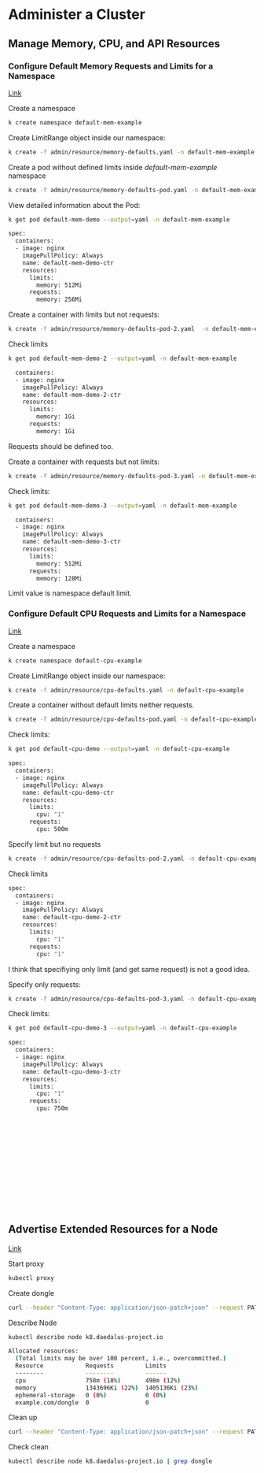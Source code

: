 # Administer a Cluster

## Manage Memory, CPU, and API Resources

### Configure Default Memory Requests and Limits for a Namespace

[Link](https://kubernetes.io/docs/tasks/administer-cluster/manage-resources/memory-default-namespace/)

Create a namespace
```bash
k create namespace default-mem-example
```

Create LimitRange object inside our namespace:
```bash
k create -f admin/resource/memory-defaults.yaml -n default-mem-example
```

Create a pod without defined limits inside _default-mem-example_ namespace
```bash
k create -f admin/resource/memory-defaults-pod.yaml -n default-mem-example
```

View detailed information about the Pod:
```bash
k get pod default-mem-demo --output=yaml -n default-mem-example

spec:
  containers:
  - image: nginx
    imagePullPolicy: Always
    name: default-mem-demo-ctr
    resources:
      limits:
        memory: 512Mi
      requests:
        memory: 256Mi
```

Create a container with limits but not requests:
```bash
k create -f admin/resource/memory-defaults-pod-2.yaml  -n default-mem-example
```

Check limits
```bash
k get pod default-mem-demo-2 --output=yaml -n default-mem-example

  containers:
  - image: nginx
    imagePullPolicy: Always
    name: default-mem-demo-2-ctr
    resources:
      limits:
        memory: 1Gi
      requests:
        memory: 1Gi
```
Requests should be defined too.

Create a container with requests but not limits:
```bash
k create -f admin/resource/memory-defaults-pod-3.yaml -n default-mem-example
```

Check limits:
```bash
k get pod default-mem-demo-3 --output=yaml -n default-mem-example

  containers:
  - image: nginx
    imagePullPolicy: Always
    name: default-mem-demo-3-ctr
    resources:
      limits:
        memory: 512Mi
      requests:
        memory: 128Mi
```
Limit value is namespace default limit.

### Configure Default CPU Requests and Limits for a Namespace

[Link](https://kubernetes.io/docs/tasks/administer-cluster/manage-resources/cpu-default-namespace/)

Create a namespace
```bash
k create namespace default-cpu-example
```

Create LimitRange object inside our namespace:
```bash
k create -f admin/resource/cpu-defaults.yaml -n default-cpu-example
```

Create a container without default limits neither requests.
```bash
k create -f admin/resource/cpu-defaults-pod.yaml -n default-cpu-example
```

Check limits:
```bash
k get pod default-cpu-demo --output=yaml -n default-cpu-example

spec:
  containers:
  - image: nginx
    imagePullPolicy: Always
    name: default-cpu-demo-ctr
    resources:
      limits:
        cpu: "1"
      requests:
        cpu: 500m
```

Specify limit but no requests
```bash
k create -f admin/resource/cpu-defaults-pod-2.yaml -n default-cpu-example
```

Check limits
```bash
spec:
  containers:
  - image: nginx
    imagePullPolicy: Always
    name: default-cpu-demo-2-ctr
    resources:
      limits:
        cpu: "1"
      requests:
        cpu: "1"
```

I think that specifiying only limit (and get same request) is not a good idea.


Specify only requests:
```bash
k create -f admin/resource/cpu-defaults-pod-3.yaml -n default-cpu-example
```

Check limits:
```bash
k get pod default-cpu-demo-3 --output=yaml -n default-cpu-example

spec:
  containers:
  - image: nginx
    imagePullPolicy: Always
    name: default-cpu-demo-3-ctr
    resources:
      limits:
        cpu: "1"
      requests:
        cpu: 750m
```

```bash
```

```bash
```

```bash
```

```bash
```

```bash
```

```bash
```

```bash
```

```bash
```

```bash
```

```bash
```

```bash
```

```bash
```

```bash
```

```bash
```

## Advertise Extended Resources for a Node

[Link](https://kubernetes.io/docs/tasks/administer-cluster/extended-resource-node/)

Start proxy
```bash
kubectl proxy
```

Create dongle
```bash
curl --header "Content-Type: application/json-patch+json" --request PATCH --data '[{"op": "add", "path": "/status/capacity/example.com~1dongle", "value": "4"}]' http://localhost:8001/api/v1/nodes/k8.daedalus-project.io/status
```

Describe Node
```bash
kubectl describe node k8.daedalus-project.io

Allocated resources:
  (Total limits may be over 100 percent, i.e., overcommitted.)
  Resource            Requests         Limits
  --------            --------         ------
  cpu                 758m (18%)       498m (12%)
  memory              1343696Ki (22%)  1405136Ki (23%)
  ephemeral-storage   0 (0%)           0 (0%)
  example.com/dongle  0                0
```

Clean up
```bash
curl --header "Content-Type: application/json-patch+json" --request PATCH --data '[{"op": "remove", "path": "/status/capacity/example.com~1dongle"}]' http://localhost:8001/api/v1/nodes/k8.daedalus-project.io/status
```

Check clean
```bash
kubectl describe node k8.daedalus-project.io | grep dongle
```
